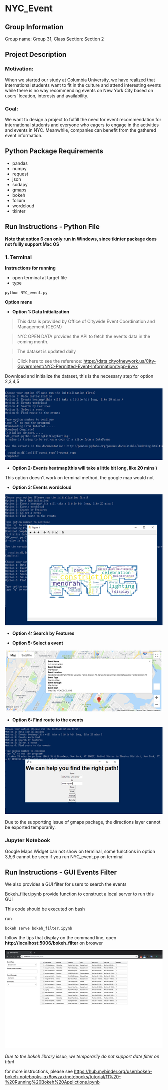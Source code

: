 # NYC_Event

## Group Information
Group name: Group 31, Class Section: Section 2

## Project Description

### Motivation:

When we started our study at Columbia University, we have realized that international students want to fit in the culture and attend interesting events while there is no way recommending events on New York City based on users’ location, interests and availability.

### Goal:

We want to design a project to fulfill the need for event recommendation for international students and everyone who eagers to engage in the activities and events in NYC. Meanwhile, companies can benefit from the gathered event information.


## Python Package Requirements
+ pandas
+ numpy
+ request
+ json
+ sodapy
+ gmaps
+ bokeh
+ folium
+ wordcloud
+ tkinter

## Run Instructions - Python File

**Note that option 6 can only run in Windows, since tkinter package does not fullly support Mac OS**

### 1. Terminal 
**Instructions for running** 
+ open terminal at target file
+ type 
```
python NYC_event.py
```

**Option menu**
+ **Option 1: Data Initialization** 

> This data is provided by Office of Citywide Event Coordination and Management (CECM)

> NYC OPEN DATA provides the API to fetch the events data in the coming month.

> The dataset is updated daily

> Click here to see the reference: https://data.cityofnewyork.us/City-Government/NYC-Permitted-Event-Information/tvpp-9vvx

Download and initialize the dataset, this is the necessary step for option 2,3,4,5

![GitHub](https://github.com/zhangyingchi/NYC_event/blob/master/images/option1.PNG)

+ **Option 2: Events heatmap(this will take a little bit long, like 20 mins )**

This option doesn't work on terminal method, the google map would not 

+ **Option 3: Events wordcloud**

![GitHub](https://github.com/zhangyingchi/NYC_event/blob/master/images/option3.PNG)

+ **Option 4: Search by Features**


+ **Option 5: Select a event**


![GitHub](https://github.com/zhangyingchi/NYC_event/blob/master/images/map%20marker.png)

+ **Option 6: Find route to the events**

![GitHub](https://github.com/zhangyingchi/NYC_event/blob/master/images/pop_up_interface.PNG)

Due to the supportting issue of gmaps package, the directions layer cannot be exported temporarily. 


### Jupyter Notebook

Google Maps Widget can not show on terminal, some functions in option 3,5,6 cannot be seen if you run NYC_event.py on terminal


## Run Instructions - GUI Events Filter 
We also provides a GUI filter for users to search the events

Bokeh_filter.ipynb provide function to construct a local server to run this GUI

This code should be executed on bash 

run 
```
bokeh serve bokeh_filter.ipynb
```

follow the tips that display on the command line, open **http://localhost:5006/bokeh_filter** on broswer

![GitHub](https://github.com/zhangyingchi/NYC_event/blob/master/images/bokeh%20filter.png)


*Due to the bokeh library issue, we temporarily do not support date filter on html*

for more instructions, please see https://hub.mybinder.org/user/bokeh-bokeh-notebooks-qx6owzax/notebooks/tutorial/11%20-%20Running%20Bokeh%20Applictions.ipynb   

